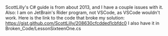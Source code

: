 ScottLilly's C# guide is from about 2013, and I have a couple issues with it. Also: I am on JetBrain's Rider program, not VSCode, as VSCode wouldn't work. Here is the link to the code that broke my solution: https://gist.github.com/ScottLilly/208630cfcdded1cbfdc0  I also have it in Broken_Code/LessonSixteenOne.cs
